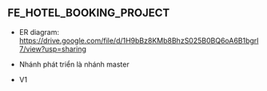 ## FE_HOTEL_BOOKING_PROJECT

  - ER diagram: https://drive.google.com/file/d/1H9bBz8KMb8BhzS025B0BQ6oA6B1bgrl7/view?usp=sharing

  - Nhánh phát triển là nhánh master 
  - V1
